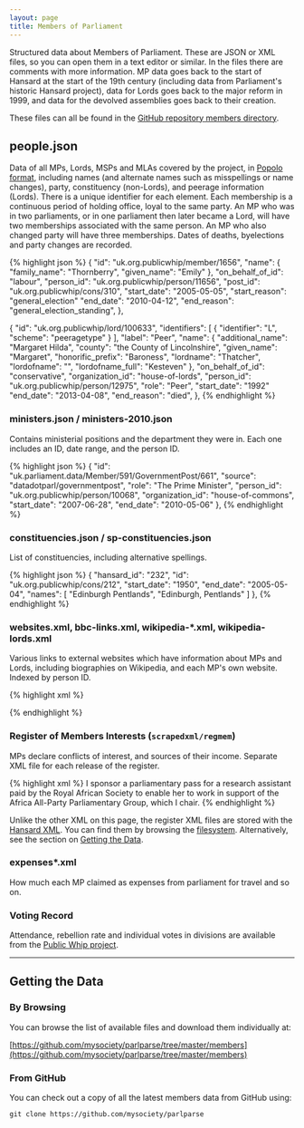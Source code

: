 ```yaml
---
layout: page
title: Members of Parliament
---
```


Structured data about Members of Parliament. These are JSON or XML files, so
you can open them in a text editor or similar. In the files there are comments
with more information. MP data goes back to the start of Hansard at the start
of the 19th century (including data from Parliament's historic Hansard
project), data for Lords goes back to the major reform in 1999, and data for
the devolved assemblies goes back to their creation.

These files can all be found in the
[GitHub repository members directory](https://github.com/mysociety/parlparse/tree/master/members).

## people.json

Data of all MPs, Lords, MSPs and MLAs covered by the project, in [Popolo
format](http://www.popoloproject.com), including names (and alternate names
such as misspellings or name changes), party, constituency (non-Lords), and
peerage information (Lords). There is a unique identifier for each element.
Each membership is a continuous period of holding office, loyal to the same
party. An MP who was in two parliaments, or in one parliament then later became
a Lord, will have two memberships associated with the same person. An MP who
also changed party will have three memberships. Dates of deaths, byelections
and party changes are recorded.

{% highlight json %}
{
  "id": "uk.org.publicwhip/member/1656",
  "name": {
    "family_name": "Thornberry",
    "given_name": "Emily"
  },
  "on_behalf_of_id": "labour",
  "person_id": "uk.org.publicwhip/person/11656",
  "post_id": "uk.org.publicwhip/cons/310",
  "start_date": "2005-05-05",
  "start_reason": "general_election"
  "end_date": "2010-04-12",
  "end_reason": "general_election_standing",
},

{
  "id": "uk.org.publicwhip/lord/100633",
  "identifiers": [
    {
      "identifier": "L",
      "scheme": "peeragetype"
    }
  ],
  "label": "Peer",
  "name": {
    "additional_name": "Margaret Hilda",
    "county": "the County of Lincolnshire",
    "given_name": "Margaret",
    "honorific_prefix": "Baroness",
    "lordname": "Thatcher",
    "lordofname": "",
    "lordofname_full": "Kesteven"
  },
  "on_behalf_of_id": "conservative",
  "organization_id": "house-of-lords",
  "person_id": "uk.org.publicwhip/person/12975",
  "role": "Peer",
  "start_date": "1992"
  "end_date": "2013-04-08",
  "end_reason": "died",
},
{% endhighlight %}

### ministers.json / ministers-2010.json

Contains ministerial positions and the department they were in. Each one
includes an ID, date range, and the person ID.

{% highlight json %}
{
  "id": "uk.parliament.data/Member/591/GovernmentPost/661",
  "source": "datadotparl/governmentpost",
  "role": "The Prime Minister",
  "person_id": "uk.org.publicwhip/person/10068",
  "organization_id": "house-of-commons",
  "start_date": "2007-06-28",
  "end_date": "2010-05-06"
},
{% endhighlight %}

### constituencies.json / sp-constituencies.json

List of constituencies, including alternative spellings.

{% highlight json %}
{
  "hansard_id": "232",
  "id": "uk.org.publicwhip/cons/212",
  "start_date": "1950",
  "end_date": "2005-05-04",
  "names": [
    "Edinburgh Pentlands",
    "Edinburgh, Pentlands"
  ]
},
{% endhighlight %}

### websites.xml, bbc-links.xml, wikipedia-*.xml, wikipedia-lords.xml

Various links to external websites which have information about MPs and Lords,
including biographies on Wikipedia, and each MP's own website. Indexed by
person ID.

{% highlight xml %}
<personinfo id="uk.org.publicwhip/person/10197" mp_website="http://www.frankfield.com" />

<personinfo id="uk.org.publicwhip/person/10777"
    bbc_profile_url="http://news.bbc.co.uk/democracylive/hi/representatives/profiles/25752.stm" />

<personinfo id="uk.org.publicwhip/person/10001"
    wikipedia_url="http://en.wikipedia.org/wiki/Diane_Abbott" />
{% endhighlight %}

### Register of Members Interests (`scrapedxml/regmem`)

MPs declare conflicts of interest, and sources of their income. Separate XML
file for each release of the register.

{% highlight xml %}
<regmem personid="uk.org.publicwhip/person/10029"
    memberid="uk.org.publicwhip/member/719" membername="Hugh Bayley"
    date="2005-04-11">
    <category type="4" name="Sponsorship or financial or material support">
        <item>I sponsor a parliamentary pass for a research assistant paid by
        the Royal African Society to enable her to work in support of the
        Africa All-Party Parliamentary Group, which I chair.</item>
    </category>
</regmem>
{% endhighlight %}

Unlike the other XML on this page, the register XML files are stored with the
[Hansard XML](hansard.html). You can find them by browsing the
[filesystem](http://www.theyworkforyou.com/pwdata/scrapedxml/regmem/). Alternatively, see the section on
[Getting the Data](hansard.html#getting_the_data).

### expenses*.xml

How much each MP claimed as expenses from parliament for travel and so on.

### Voting Record

Attendance, rebellion rate and individual votes in divisions are available from
the [Public Whip project](http://www.publicwhip.org.uk/project/data.php).

<hr>

## Getting the Data

### By Browsing

You can browse the list of available files and download them individually at:

[https://github.com/mysociety/parlparse/tree/master/members](https://github.com/mysociety/parlparse/tree/master/members)

### From GitHub

You can check out a copy of all the latest members data from GitHub using:

`git clone https://github.com/mysociety/parlparse`
